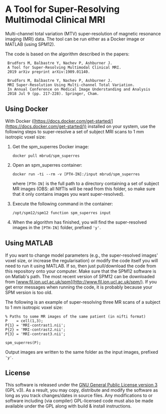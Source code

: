 # A Tool for Super-Resolving Multimodal Clinical MRI

Multi-channel total variation (MTV) super-resolution of magnetic resonance imaging (MRI) data. The tool can be run either as a Docker image or MATLAB (using SPM12).

The code is based on the algorithm described in the papers:

     Brudfors M, Balbastre Y, Nachev P, Ashburner J.
     A Tool for Super-Resolving Multimodal Clinical MRI.
     2019 arXiv preprint arXiv:1909.01140.     
     
     Brudfors M, Balbastre Y, Nachev P, Ashburner J.
     MRI Super-Resolution Using Multi-channel Total Variation.
     In Annual Conference on Medical Image Understanding and Analysis
     2018 Jul 9 (pp. 217-228). Springer, Cham.             

## Using Docker

With Docker ([https://docs.docker.com/get-started/](https://docs.docker.com/get-started/)) installed on your system, use the following steps to super-resolve a set of subject MRI scans to 1 mm isotropic voxel size:

1. Get the spm_superres Docker image: 

     `docker pull mbrud/spm_superres`

2. Open an spm_superres container: 

     `docker run -ti --rm -v [PTH-IN]:/input mbrud/spm_superres` 
     
   where `[PTH-IN]` is the full path to a directory containing a set of subject MR images (OBS: all NIfTIs will be read from this folder, so make sure that it only contains images you want super-resolved).

3. Execute the following command in the container: 

     `/opt/spm12/spm12 function spm_superres input`

4. When the algorithm has finished, you will find the super-resolved images in the `[PTH-IN]` folder, prefixed `'y'`.

## Using MATLAB

If you want to change model parameters (e.g., the super-resolved images' voxel size, or increase the regularisation) or modify the code itself you will need to run it using MATLAB. If so, then just pull/download the code from this repository onto your computer. Make sure that the SPM12 software is on Matlab's path. The most recent version of SPM12 can be downloaded from [www.fil.ion.ucl.ac.uk/spm](http://www.fil.ion.ucl.ac.uk/spm/). If you get error messages when running the code, it is probably because your SPM version is too old. 

The following is an example of super-resolving three MR scans of a subject to 1 mm isotropic voxel size:
~~~~
% Paths to some MR images of the same patient (in nifti format)
P    = cell(1,3);
P{1} = 'MRI-contrast1.nii';
P{2} = 'MRI-contrast2.nii';
P{3} = 'MRI-contrast3.nii';

spm_superres(P);
~~~~
Output images are written to the same folder as the input images, prefixed `'y'`.

## License

This software is released under the [GNU General Public License version 3](LICENSE) (GPL v3). As a result, you may copy, distribute and modify the software as long as you track changes/dates in source files. Any modifications to or software including (via compiler) GPL-licensed code must also be made available under the GPL along with build & install instructions.
